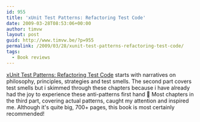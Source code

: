 ```yaml
---
id: 955
title: 'xUnit Test Patterns: Refactoring Test Code'
date: 2009-03-28T08:53:06+00:00
author: timvw
layout: post
guid: http://www.timvw.be/?p=955
permalink: /2009/03/28/xunit-test-patterns-refactoring-test-code/
tags:
  - Book reviews
---
```

[xUnit Test Patterns: Refactoring Test Code](http://www.amazon.com/xUnit-Test-Patterns-Refactoring-Addison-Wesley/dp/0131495054) starts with narratives on philosophy, principles, strategies and test smells. The second part covers test smells but i skimmed through these chapters because i have already had the joy to experience these anti-patterns first hand 🙁 Most chapters in the third part, covering actual patterns, caught my attention and inspired me. Although it's quite big, 700+ pages, this book is most certainly recommended!
